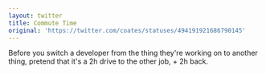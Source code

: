 ```yaml
---
layout: twitter
title: Commute Time
original: 'https://twitter.com/coates/statuses/494191921686790145'
---
```


Before you switch a developer from the thing they're working on to another thing, pretend that it's a 2h drive to the other job, + 2h back.
